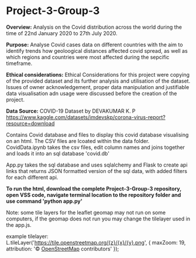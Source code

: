 # Project-3-Group-3
**Overview:**
Analysis on the Covid distribution across the world during the time of 22nd January 2020 to 27th July 2020.

**Purpose:**
Analyse Covid cases data on different countries with the aim to identify trends how geoloogical distances affected covid spread, as well as which regions and countries were most affected during the sepcific timeframe.

**Ethical considerations:**
Ethical Considerations for this project were copying of the provided dataset and its further analysis and utilisation of the dataset. Issues of owner acknowledgement, proper data manipulation and justifiable data visualisation adn usage were discussed before the creation of the project.

**Data Source:**
COVID-19 Dataset by DEVAKUMAR K. P
https://www.kaggle.com/datasets/imdevskp/corona-virus-report?resource=download


Contains Covid database and files to display this covid database visualising on an html.
The CSV files are lcoated within the data folder.
CovidData.ipynb takes the csv files, edit column names and joins together and loads it into an sql database 'covid.db'

App.py takes the sql database and uses sqlalchemy and Flask to create api links that returns JSON formatted version of the sql data, with added filters for each different api.

**To run the html, download the complete Project-3-Group-3 repository, open VSS code, navigate terminal location to the repository folder and use command 'python app.py'**

Note: some tile layers for the leaflet geomap may not run on some computers, if the geomap does not run you may change the tilelayer used in the app.js.

example tilelayer: 
L.tileLayer('https://tile.openstreetmap.org/{z}/{x}/{y}.png', {
	maxZoom: 19,
	attribution: '&copy; <a href="https://www.openstreetmap.org/copyright">OpenStreetMap</a> contributors'
});
